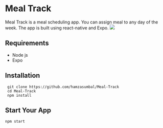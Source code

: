 # Meal Track
Meal Track is a meal scheduling app. You can assign meal to any day of the week. The app is built using react-native and Expo.
![](https://user-images.githubusercontent.com/70642483/95232763-5d29e580-081e-11eb-9ab2-99964c534254.png)
## Requirements
- Node js
- Expo

## Installation
```
 git clone https://github.com/hamzasumbal/Meal-Track
 cd Meal-Track
 npm install
```
## Start Your App
```
npm start
```
